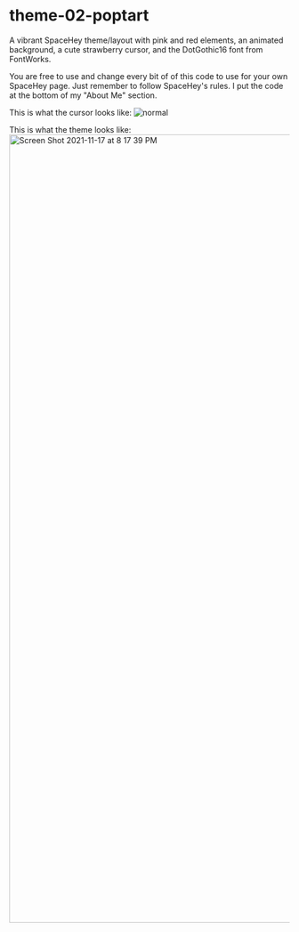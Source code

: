# theme-02-poptart
A vibrant SpaceHey theme/layout with pink and red elements, an animated background, a cute strawberry cursor, and the DotGothic16 font from FontWorks.

You are free to use and change every bit of of this code to use for your own SpaceHey page. Just remember to follow SpaceHey's rules. I put the code at the bottom of my "About Me" section.

This is what the cursor looks like:
![normal](https://user-images.githubusercontent.com/94448101/142334035-00703cd8-1dcc-4e74-ad41-3360a71276ce.png)

This is what the theme looks like:
<img width="1417" alt="Screen Shot 2021-11-17 at 8 17 39 PM" src="https://user-images.githubusercontent.com/94448101/142334008-39230516-7a75-4929-85df-974f89af99c1.png">
